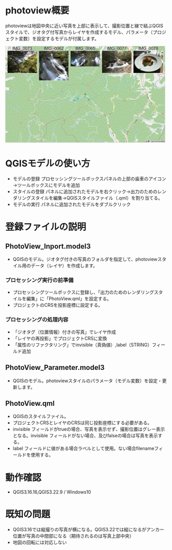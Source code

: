 # photoview概要
photoviewは地図中央に近い写真を上部に表示して、撮影位置と線で結ぶQGISスタイルで、ジオタグ付写真からレイヤを作成するモデル、パラメータ（プロジェクト変数）を設定するモデルが付属します。

<img src="/PHOTOVIEW.PNG" width="500">

# QGISモデルの使い方
* モデルの登録 プロセッシングツールボックスパネルの上部の歯車のアイコン→ツールボックスにモデルを追加
* スタイルの登録 パネルに追加されたモデルを右クリック→出力のためのレンダリングスタイルを編集→QGISスタイルファイル（.qml）を割り当てる。
* モデルの実行 パネルに追加されたモデルをダブルクリック
# 登録ファイルの説明
## PhotoView_Inport.model3
* QGISのモデル。ジオタグ付きの写真のフォルダを指定して、photoviewスタイル用のデータ（レイヤ）を作成します。
### プロセッシング実行の前準備
* プロセッシングツールボックスに登録し、「出力のためのレンダリングスタイルを編集」に「PhotoView.qml」を設定する。
* プロジェクトのCRSを投影座標に設定する。
### プロセッシングの処理内容
* 「ジオタグ（位置情報）付きの写真」でレイヤ作成
* 「レイヤの再投影」でプロジェクトCRSに変換
* 「属性のリファクタリング」でinvisible（真偽値）,label（STRING）フィールド追加
## PhotoView_Parameter.model3
* QGISのモデル。photoviewスタイルのパラメータ（モデル変数）を設定・更新します。
## PhotoView.qml
* QGISのスタイルファイル。
* プロジェクトCRSとレイヤのCRSは同じ投影座標にする必要がある。
* invisible フィールドがtrueの場合、写真を表示せず、撮影位置はグレー表示となる。invisible フィールドがない場合、及びfalseの場合は写真を表示する。
* label フィールドに値がある場合ラベルとして使用。ない場合filenameフィールドを使用する。
# 動作確認
* QGIS3.16.16,QGIS3.22.9 / Windows10
# 既知の問題
* QGIS3.16では縦撮りの写真が横になる。QGIS3.22では縦になるがアンカー位置が写真の中間部になる（期待されるのは写真上部中央）
* 地図の回転には対応しない

